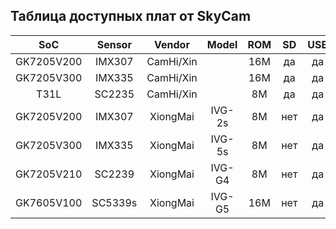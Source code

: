 
## Таблица доступных плат от SkyCam

| SoC        | Sensor | Vendor    | Model  | ROM | SD  | USB   | UART | Eth | GPIO | WiFi/4G | OpenIPC             | Price |
|:----------:|:------:|:---------:|:------:|:---:|:---:|:-----:|:----:|:---:|:----:|:-------:|:-------------------:|:-----:|
| GK7205V200 | IMX307 | CamHi/Xin |        | 16M | да  | да    | 2    | да  | 6    | mt7601  | [готов][gk7205v200] | 14.5$ |
| GK7205V300 | IMX335 | CamHi/Xin |        | 16M | да  | да    | 2    | да  | 6    | mt7601  | [готов][gk7205v300] | 17.5$ |
| T31L       | SC2235 | CamHi/Xin |        | 8M | да  | да    | 2    | да  | 6    | mt7601  | [готов][t31]        |    7$ |
| GK7205V200 | IMX307 | XiongMai  | IVG-2s | 8M  | нет | да    | 1 ?  | да  | 2    | нет     | [готов][gk7205v200] | 10.5$ |
| GK7205V300 | IMX335 | XiongMai  | IVG-5s | 8M  | нет | да    | 1 ?  | да  | 2    | нет     | [готов][gk7205v300] | 15.5$ |
| GK7205V210 | SC2239 | XiongMai  | IVG-G4 | 8M  | нет | да    | 1 ?  | да  | 2    | нет     | [готов][gk7205v210] |    7$ |
| GK7605V100 | SC5339s| XiongMai  | IVG-G5 | 16M | нет | да    | 1 ?  | да  | 2    | нет     | [готов][gk7605v100] |   12$ |


[gk7205v200]: https://openipc.org/cameras/vendors/goke/socs/gk7205v200
[gk7205v210]: https://openipc.org/cameras/vendors/goke/socs/gk7205v210
[gk7205v300]: https://openipc.org/cameras/vendors/goke/socs/gk7205v300
[gk7605v100]: https://openipc.org/cameras/vendors/goke/socs/gk7605v100
[t31]: https://openipc.org/cameras/vendors/goke/socs/t31

